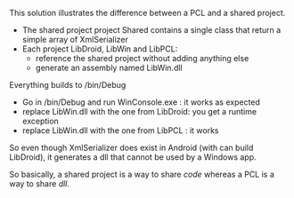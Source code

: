 This solution illustrates the difference between a PCL and a shared project.

* The shared project project Shared contains a single class that return a simple array of XmlSerializer
* Each project LibDroid, LibWin and LibPCL:
   * reference the shared project without adding anything else
   * generate an assembly named LibWin.dll

Everything builds to /bin/Debug

* Go in /bin/Debug and run WinConsole.exe : it works as expected
* replace LibWin.dll with the one from LibDroid: you get a runtime exception
* replace LibWin.dll with the one from LibPCL : it works


So even though XmlSerializer does exist in Android (with can build LibDroid), it generates a dll that cannot be used
by a Windows app.

So basically, a shared project is a way to share *code* whereas a PCL is a way to share *dll*.
